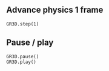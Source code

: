 ## Advance physics 1 frame

```
GR3D.step(1)
```

## Pause / play

```
GR3D.pause()
GR3D.play()
```
